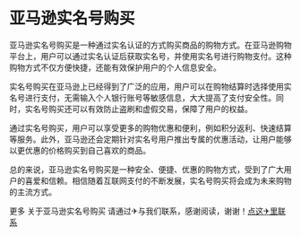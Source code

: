 # 亚马逊实名号购买

亚马逊实名号购买是一种通过实名认证的方式购买商品的购物方式。在亚马逊购物平台上，用户可以通过实名认证后获取实名号，并使用实名号进行购物支付。这种购物方式不仅方便快捷，还能有效保护用户的个人信息安全。

实名号购买在亚马逊上已经得到了广泛的应用，用户可以在购物结算时选择使用实名号进行支付，无需输入个人银行账号等敏感信息，大大提高了支付安全性。同时，实名号购买还可以有效防止盗刷和虚假交易，保障了用户的权益。

通过实名号购买，用户可以享受更多的购物优惠和便利，例如积分返利、快速结算等服务。此外，亚马逊还会定期针对实名号用户推出专属的优惠活动，让用户能够以更优惠的价格购买到自己喜欢的商品。

总的来说，亚马逊实名号购买是一种安全、便捷、优惠的购物方式，受到了广大用户的喜爱和信赖。相信随着互联网支付的不断发展，实名号购买将会成为未来购物的主流方式。

更多 关于亚马逊实名号购买 请通过✈与我们联系，感谢阅读，谢谢！[点这✈里联系](https://1.k02.cc)